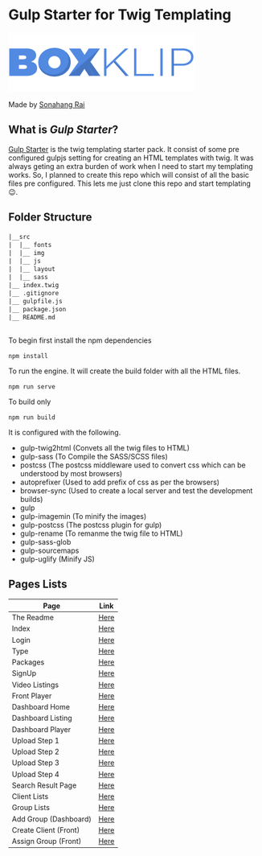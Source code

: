 # Gulp Starter for Twig Templating

![boxclip](https://github.com/sonangrai/boxClip/blob/master/src/img/common/logo.png?raw=true)

Made by [Sonahang Rai](https://github.com/sonangrai)

## What is _Gulp Starter_?

[Gulp Starter](https://github.com/sonangrai/gulpStarter) is the twig templating starter pack. It consist of some pre configured gulpjs setting for creating an HTML templates with twig. It was always geting an extra burden of work when I need to start my templating works. So, I planned to create this repo which will consist of all the basic files pre configured. This lets me just clone this repo and start templating 😉.

## Folder Structure

```
|__src
|  |__ fonts
|  |__ img
|  |__ js
|  |__ layout
|  |__ sass
|__ index.twig
|__ .gitignore
|__ gulpfile.js
|__ package.json
|__ README.md


```

To begin first install the npm dependencies

```
npm install
```

To run the engine. It will create the build folder with all the HTML files.

```
npm run serve
```

To build only

```
npm run build
```

It is configured with the following.

- gulp-twig2html (Convets all the twig files to HTML)
- gulp-sass (To Compile the SASS/SCSS files)
- postcss (The postcss middleware used to convert css which can be understood by most browsers)
- autoprefixer (Used to add prefix of css as per the browsers)
- browser-sync (Used to create a local server and test the development builds)
- gulp
- gulp-imagemin (To minify the images)
- gulp-postcss (The postcss plugin for gulp)
- gulp-rename (To remanme the twig file to HTML)
- gulp-sass-glob
- gulp-sourcemaps
- gulp-uglify (Minify JS)

## Pages Lists

| Page                  | Link                                                                       |
| --------------------- | -------------------------------------------------------------------------- |
| The Readme            | [Here](https://sonangrai.github.io/boxClip/)                               |
| Index                 | [Here](https://sonangrai.github.io/boxClip/dist)                           |
| Login                 | [Here](https://sonangrai.github.io/boxClip/dist/pages/auth/login)          |
| Type                  | [Here](https://sonangrai.github.io/boxClip/dist/pages/auth/type)           |
| Packages              | [Here](https://sonangrai.github.io/boxClip/dist/pages/auth/package)        |
| SignUp                | [Here](https://sonangrai.github.io/boxClip/dist/pages/auth/signup)         |
| Video Listings        | [Here](https://sonangrai.github.io/boxClip/dist/pages/front/)              |
| Front Player          | [Here](https://sonangrai.github.io/boxClip/dist/pages/front/player)        |
| Dashboard Home        | [Here](https://sonangrai.github.io/boxClip/dist/pages/dashboard/)          |
| Dashboard Listing     | [Here](https://sonangrai.github.io/boxClip/dist/pages/dashboard/videos)    |
| Dashboard Player      | [Here](https://sonangrai.github.io/boxClip/dist/pages/dashboard/player)    |
| Upload Step 1         | [Here](https://sonangrai.github.io/boxClip/dist/pages/dashboard/upload1)   |
| Upload Step 2         | [Here](https://sonangrai.github.io/boxClip/dist/pages/dashboard/upload2)   |
| Upload Step 3         | [Here](https://sonangrai.github.io/boxClip/dist/pages/dashboard/upload3)   |
| Upload Step 4         | [Here](https://sonangrai.github.io/boxClip/dist/pages/dashboard/upload4)   |
| Search Result Page    | [Here](https://sonangrai.github.io/boxClip/dist/pages/front/search)        |
| Client Lists          | [Here](https://sonangrai.github.io/boxClip/dist/pages/dashboard/clients)   |
| Group Lists           | [Here](https://sonangrai.github.io/boxClip/dist/pages/dashboard/group)     |
| Add Group (Dashboard) | [Here](https://sonangrai.github.io/boxClip/dist/pages/dashboard/addgroup)  |
| Create Client (Front) | [Here](https://sonangrai.github.io/boxClip/dist/pages/front/createClients) |
| Assign Group (Front)  | [Here](https://sonangrai.github.io/boxClip/dist/pages/front/assignGroup)   |
